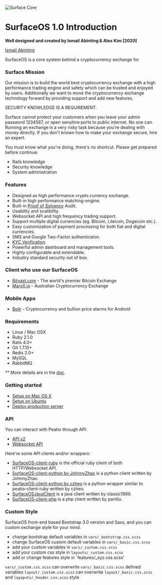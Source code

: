 
![Surface Core](https://user-images.githubusercontent.com/85170050/120327907-dda4d580-c31c-11eb-9dea-1bd094891307.jpg)



SurfaceOS 1.0 Introduction
=====================================

**Well designed and created by Ismail Abinting & Alex Kim [2020]**

[Ismail Abinting](https://t.me/ismailabintig)

SurfaceOS is a core system behind a cryptocurrency exchange for


### Surface Mission

Our mission is to build the world best cryptocurrency exchange with a high performance trading engine and safety which can be trusted and enjoyed by users. Additionally we want to move the cryptocurrency exchange technology forward by providing support and add new features. 


SECURITY KNOWLEDGE IS A REQUIREMENT.

Surface cannot protect your customers when you leave your admin password 1234567, or open sensitive ports to public internet. No one can. Running an exchange is a very risky task because you're dealing with money directly. If you don't known how to make your exchange secure, hire an expert.

You must know what you're doing, there's no shortcut. Please get prepared before continue:

* Rails knowledge
* Security knowledge
* System administration


### Features

* Designed as high performance crypto currency exchange.
* Built-in high performance matching-engine.
* Built-in [Proof of Solvency](https://iwilcox.me.uk/2014/proving-bitcoin-reserves) Audit.
* Usability and scalibility.
* Websocket API and high frequency trading support.
* Support multiple digital currencies (eg. Bitcoin, Litecoin, Dogecoin etc.).
* Easy customization of payment processing for both fiat and digital currencies.
* SMS and Google Two-Factor authenticaton.
* [KYC Verification](http://en.wikipedia.org/wiki/Know_your_customer).
* Powerful admin dashboard and management tools.
* Highly configurable and extendable.
* Industry standard security out of box.



### Client who use our SurfaceOS

* [Bitvast.com](https://www.bitvast.com) - The world's premier Bitcoin Exchange
* [MarsX.io](https://acx.io) - Australian Cryptocurrency Exchange

### Mobile Apps ###

* [Boilr](https://github.com/andrefbsantos/boilr) - Cryptocurrency and bullion price alarms for Android

### Requirements

* Linux / Mac OSX
* Ruby 2.1.0
* Rails 4.0+
* Git 1.7.10+
* Redis 2.0+
* MySQL
* RabbitMQ

** More details are in the [doc](doc).


### Getting started

* [Setup on Mac OS X](doc/setup-local-osx.md)
* [Setup on Ubuntu](doc/setup-local-ubuntu.md)
* [Deploy production server](doc/deploy-production-server.md)

### API

You can interact with Peatio through API:

* [API v2](http://demo.peat.io/documents/api_v2?lang=en)
* [Websocket API](http://demo.peat.io/documents/websocket_api)

Here're some API clients and/or wrappers:

* [SurfaceOS-client-ruby](https://github.com/peatio/peatio-client-ruby) is the official ruby client of both HTTP/Websocket API.
* [SurfaceOS-client-python by JohnnyZhao](https://github.com/JohnnyZhao/peatio-client-python) is a python client written by JohnnyZhao.
* [SurfaceOS-client-python by czheo](https://github.com/JohnnyZhao/peatio-client-python) is a python wrapper similar to peatio-client-ruby written by czheo.
* [SurfaceOSJavaClient](https://github.com/classic1999/peatioJavaClient.git) is a java client written by classic1999.
* [SurfaceOS-client-php](https://github.com/panlilu/yunbi-client-php) is a php client written by panlilu.

### Custom Style

SurfaceOS front-end based Bootstrap 3.0 version and Sass, and you can custom exchange style for your mind.

* change bootstrap default variables in `vars/_bootstrap.css.scss`
* change SurfaceOS custom default variables in `vars/_basic.css.scss`
* add your custom variables in `vars/_custom.css.scss`
* add your custom css style in `layouts/_custom.css.scss`
* add or change features style in `features/_xyz.css.scss'

`vars/_custom.css.scss` can overwrite `vars/_basic.css.scss` defined variables
`layout/_custom.css.scss` can overwrite `layout/_basic.css.scss` and `layoputs/_header.css.scss` style
